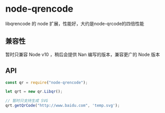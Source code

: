 # node-qrencode

libqrencode 的 node 扩展，性能好，大约是node-qrcode的四倍性能

## 兼容性

暂时只兼容 Node v10 ，稍后会提供 Nan 编写的版本，兼容更广的 Node 版本

## API

```js
const qr = require("node-qrencode");

let qrt = new qr.Libqr();

// 暂时只支持生成 SVG
qrt.getQrCode("http://www.baidu.com", 'temp.svg');
```